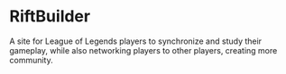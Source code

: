 RiftBuilder
===========

A site for League of Legends players to synchronize and study their gameplay, while also networking players to other players, creating more community.
